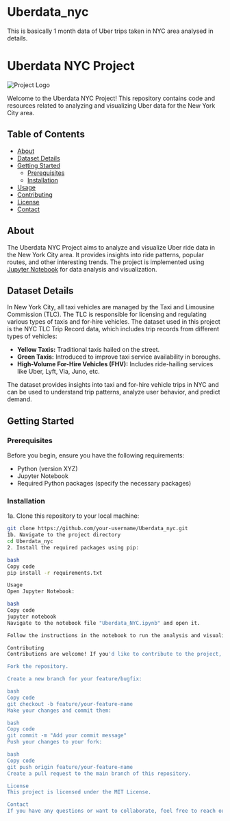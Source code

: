 # Uberdata_nyc
This is basically 1 month data of Uber trips taken in NYC area analysed in details.
# Uberdata NYC Project

![Project Logo](logo.png) <!-- Add your project logo if you have one -->

Welcome to the Uberdata NYC Project! This repository contains code and resources related to analyzing and visualizing Uber data for the New York City area.

## Table of Contents

- [About](#about)
- [Dataset Details](#dataset-details)
- [Getting Started](#getting-started)
  - [Prerequisites](#prerequisites)
  - [Installation](#installation)
- [Usage](#usage)
- [Contributing](#contributing)
- [License](#license)
- [Contact](#contact)

## About

The Uberdata NYC Project aims to analyze and visualize Uber ride data in the New York City area. It provides insights into ride patterns, popular routes, and other interesting trends. The project is implemented using [Jupyter Notebook](https://jupyter.org/) for data analysis and visualization.

## Dataset Details

In New York City, all taxi vehicles are managed by the Taxi and Limousine Commission (TLC). The TLC is responsible for licensing and regulating various types of taxis and for-hire vehicles. The dataset used in this project is the NYC TLC Trip Record data, which includes trip records from different types of vehicles:

- **Yellow Taxis:** Traditional taxis hailed on the street.
- **Green Taxis:** Introduced to improve taxi service availability in boroughs.
- **High-Volume For-Hire Vehicles (FHV):** Includes ride-hailing services like Uber, Lyft, Via, Juno, etc.

The dataset provides insights into taxi and for-hire vehicle trips in NYC and can be used to understand trip patterns, analyze user behavior, and predict demand.

## Getting Started

### Prerequisites

Before you begin, ensure you have the following requirements:

- Python (version XYZ)
- Jupyter Notebook
- Required Python packages (specify the necessary packages)

### Installation

1a. Clone this repository to your local machine:
   ```bash
   git clone https://github.com/your-username/Uberdata_nyc.git
1b. Navigate to the project directory
cd Uberdata_nyc
2. Install the required packages using pip:

bash
Copy code
pip install -r requirements.txt

Usage
Open Jupyter Notebook:

bash
Copy code
jupyter notebook
Navigate to the notebook file "Uberdata_NYC.ipynb" and open it.

Follow the instructions in the notebook to run the analysis and visualize Uber data.

Contributing
Contributions are welcome! If you'd like to contribute to the project, please follow these steps:

Fork the repository.

Create a new branch for your feature/bugfix:

bash
Copy code
git checkout -b feature/your-feature-name
Make your changes and commit them:

bash
Copy code
git commit -m "Add your commit message"
Push your changes to your fork:

bash
Copy code
git push origin feature/your-feature-name
Create a pull request to the main branch of this repository.

License
This project is licensed under the MIT License.

Contact
If you have any questions or want to collaborate, feel free to reach out to me at nagtamaghna@gmail.com
